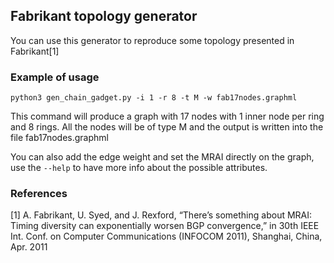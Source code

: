 ## Fabrikant topology generator

You can use this generator to reproduce some topology presented in Fabrikant[1]

### Example of usage

`python3 gen_chain_gadget.py -i 1 -r 8 -t M -w fab17nodes.graphml`

This command will produce a graph with 17 nodes with 1 inner node per ring and 8 rings.
All the nodes will be of type M and the output is written into the file fab17nodes.graphml

You can also add the edge weight and set the MRAI directly on the graph, use the `--help` 
to have more info about the possible attributes.

### References

[1] A. Fabrikant, U. Syed, and J. Rexford, “There’s something about MRAI:
Timing diversity can exponentially worsen BGP convergence,” in 30th
IEEE Int. Conf. on Computer Communications (INFOCOM 2011),
Shanghai, China, Apr. 2011